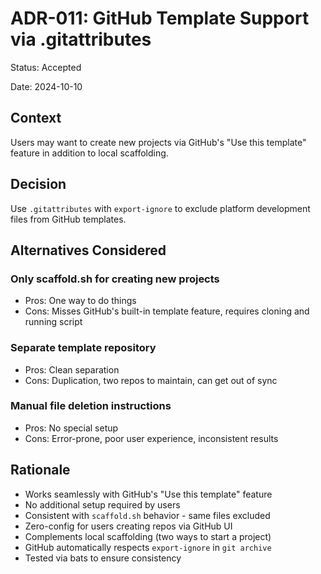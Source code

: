 # ADR-011: GitHub Template Support via .gitattributes

Status: Accepted

Date: 2024-10-10

## Context

Users may want to create new projects via GitHub's "Use this template" feature in addition to local scaffolding.

## Decision

Use `.gitattributes` with `export-ignore` to exclude platform development files from GitHub templates.

## Alternatives Considered

### Only scaffold.sh for creating new projects
- Pros: One way to do things
- Cons: Misses GitHub's built-in template feature, requires cloning and running script

### Separate template repository
- Pros: Clean separation
- Cons: Duplication, two repos to maintain, can get out of sync

### Manual file deletion instructions
- Pros: No special setup
- Cons: Error-prone, poor user experience, inconsistent results

## Rationale

- Works seamlessly with GitHub's "Use this template" feature
- No additional setup required by users
- Consistent with `scaffold.sh` behavior - same files excluded
- Zero-config for users creating repos via GitHub UI
- Complements local scaffolding (two ways to start a project)
- GitHub automatically respects `export-ignore` in `git archive`
- Tested via bats to ensure consistency
